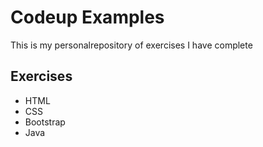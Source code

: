 # Codeup Examples

This is my personalrepository of exercises I have complete

## Exercises
- HTML
- CSS
- Bootstrap
- Java